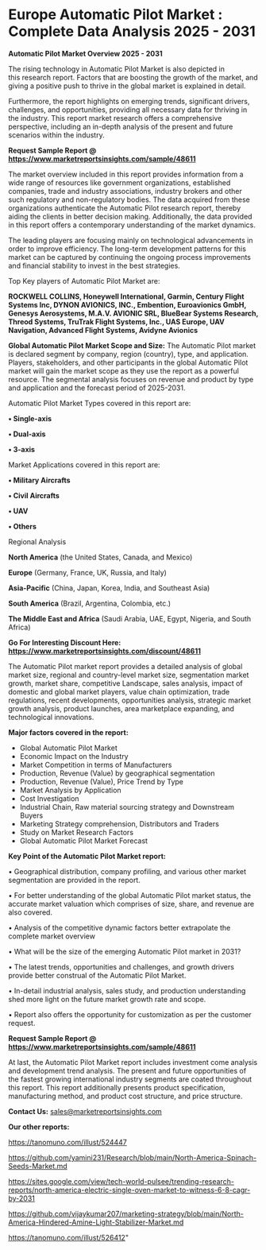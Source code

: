 # Europe Automatic Pilot Market : Complete Data Analysis 2025 - 2031

<Strong> Automatic Pilot Market Overview 2025 - 2031</strong>

The rising technology in Automatic Pilot Market is also depicted in this research report. Factors that are boosting the growth of the market, and giving a positive push to thrive in the global market is explained in detail.

Furthermore, the report highlights on emerging trends, significant drivers, challenges, and opportunities, providing all necessary data for thriving in the industry. This report market research offers a comprehensive perspective, including an in-depth analysis of the present and future scenarios within the industry.

<strong>Request Sample Report @ <a href=https://www.marketreportsinsights.com/sample/48611>https://www.marketreportsinsights.com/sample/48611</a></strong>

The market overview included in this report provides information from a wide range of resources like government organizations, established companies, trade and industry associations, industry brokers and other such regulatory and non-regulatory bodies. The data acquired from these organizations authenticate the Automatic Pilot research report, thereby aiding the clients in better decision making. Additionally, the data provided in this report offers a contemporary understanding of the market dynamics.

The leading players are focusing mainly on technological advancements in order to improve efficiency. The long-term development patterns for this market can be captured by continuing the ongoing process improvements and financial stability to invest in the best strategies.

Top Key players of Automatic Pilot Market are:

<strong>ROCKWELL COLLINS, Honeywell International, Garmin, Century Flight Systems lnc, DYNON AVIONICS, INC., Embention, Euroavionics GmbH, Genesys Aerosystems, M.A.V. AVIONIC SRL, BlueBear Systems Research, Threod Systems, TruTrak Flight Systems, Inc., UAS Europe, UAV Navigation, Advanced Flight Systems, Avidyne Avionics</strong>

<strong><b>Global Automatic Pilot Market Scope and Size:</b></strong>
The Automatic Pilot market is declared segment by company, region (country), type, and application. Players, stakeholders, and other participants in the global Automatic Pilot market will gain the market scope as they use the report as a powerful resource. The segmental analysis focuses on revenue and product by type and application and the forecast period of 2025-2031.

Automatic Pilot Market Types covered in this report are:

<strong>•  Single-axis

•  Dual-axis

•  3-axis</strong>

Market Applications covered in this report are:

<strong>•  Military Aircrafts

•  Civil Aircrafts

•  UAV

•  Others</strong> 

Regional Analysis

<strong>North America</strong> (the United States, Canada, and Mexico)

<strong>Europe</strong> (Germany, France, UK, Russia, and Italy)

<strong>Asia-Pacific</strong> (China, Japan, Korea, India, and Southeast Asia)

<strong>South America</strong> (Brazil, Argentina, Colombia, etc.)

<strong>The Middle East and Africa</strong> (Saudi Arabia, UAE, Egypt, Nigeria, and South Africa)

<strong>Go For Interesting Discount Here: <a href=https://www.marketreportsinsights.com/discount/48611>https://www.marketreportsinsights.com/discount/48611</a></strong>

The Automatic Pilot market report provides a detailed analysis of global market size, regional and country-level market size, segmentation market growth, market share, competitive Landscape, sales analysis, impact of domestic and global market players, value chain optimization, trade regulations, recent developments, opportunities analysis, strategic market growth analysis, product launches, area marketplace expanding, and technological innovations.

<strong><b>Major factors covered in the report:</b></strong>
<ul>
  <li>Global Automatic Pilot Market </li>
  <li>Economic Impact on the Industry</li>
  <li>Market Competition in terms of Manufacturers</li>
  <li>Production, Revenue (Value) by geographical segmentation</li>
  <li>Production, Revenue (Value), Price Trend by Type</li>
  <li>Market Analysis by Application</li>
  <li>Cost Investigation</li>
  <li>Industrial Chain, Raw material sourcing strategy and Downstream Buyers</li>
  <li>Marketing Strategy comprehension, Distributors and Traders</li>
  <li>Study on Market Research Factors</li>
  <li>Global Automatic Pilot Market Forecast</li>
</ul>

<strong><b>Key Point of the Automatic Pilot Market report:</b></strong>

• Geographical distribution, company profiling, and various other market segmentation are provided in the report.

• For better understanding of the global Automatic Pilot market status, the accurate market valuation which comprises of size, share, and revenue are also covered.

• Analysis of the competitive dynamic factors better extrapolate the complete market overview

• What will be the size of the emerging Automatic Pilot market in 2031?

• The latest trends, opportunities and challenges, and growth drivers provide better construal of the Automatic Pilot Market.

• In-detail industrial analysis, sales study, and production understanding shed more light on the future market growth rate and scope.

• Report also offers the opportunity for customization as per the customer request.

<strong>Request Sample Report @ <a href=https://www.marketreportsinsights.com/sample/48611>https://www.marketreportsinsights.com/sample/48611</a></strong>

At last, the Automatic Pilot Market report includes investment come analysis and development trend analysis. The present and future opportunities of the fastest growing international industry segments are coated throughout this report. This report additionally presents product specification, manufacturing method, and product cost structure, and price structure.

<strong>Contact Us:</strong>
sales@marketreportsinsights.com

<strong>Our other reports:</strong>

<a href=https://tanomuno.com/illust/524447>https://tanomuno.com/illust/524447</a>

<a href=https://github.com/yamini231/Research/blob/main/North-America-Spinach-Seeds-Market.md>https://github.com/yamini231/Research/blob/main/North-America-Spinach-Seeds-Market.md</a>

<a href=https://sites.google.com/view/tech-world-pulsee/trending-research-reports/north-america-electric-single-oven-market-to-witness-6-8-cagr-by-2031>https://sites.google.com/view/tech-world-pulsee/trending-research-reports/north-america-electric-single-oven-market-to-witness-6-8-cagr-by-2031</a>

<a href=https://github.com/vijaykumar207/marketing-strategy/blob/main/North-America-Hindered-Amine-Light-Stabilizer-Market.md>https://github.com/vijaykumar207/marketing-strategy/blob/main/North-America-Hindered-Amine-Light-Stabilizer-Market.md</a>

<a href=https://tanomuno.com/illust/526412>https://tanomuno.com/illust/526412</a>"

